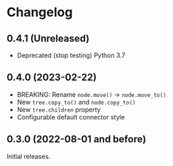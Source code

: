 # Changelog

## 0.4.1 (Unreleased)
- Deprecated (stop testing) Python 3.7

## 0.4.0 (2023-02-22)

- BREAKING: Rename `node.move()` -> `node.move_to()`
- New `tree.copy_to()` and `node.copy_to()`
- New `tree.children` property
- Configurable default connector style


## 0.3.0 (2022-08-01 and before)

Initial releases.
